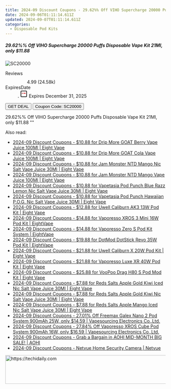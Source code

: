 ```yaml
---
title: 2024-09 Discount Coupons - 29.62%% Off VIHO Supercharge 20000 Puffs Disposable Vape Kit 21Ml, only $11.88 | Vapesourcing Electronics Co.,Ltd.
date: 2024-09-06T01:11:14.611Z
updated: 2024-09-07T01:11:14.611Z
categories:
  - Disposable Pod Kits
---
```



<div class="max-w-4xl mx-auto grid grid-cols-1 lg:max-w-5xl lg:gap-x-20 lg:grid-cols-2">
  <div class="relative p-3 col-start-1 row-start-1 flex flex-col-reverse rounded-lg bg-gradient-to-t from-black/75 via-black/0 sm:bg-none sm:row-start-2 sm:p-0 lg:row-start-1">
    <h5 class="mt-1 text-lg font-semibold text-white sm:text-slate-900 md:text-2xl dark:sm:text-white">29.62%% Off VIHO Supercharge 20000 Puffs Disposable Vape Kit 21Ml, only $11.88</h5>
  </div>
  
  <div class="col-start-1 col-end-3 row-start-1 grid gap-4 sm:mb-6 sm:grid-cols-4 lg:col-start-2 lg:row-span-6 lg:row-end-6 lg:mb-0 lg:gap-6">
      <img src="&quot;https://static.shareasale.com/image/90958/deal/VIHOSupercharge20000PuffsDisposableVapeKit21ml.png&quot;" onClick="javascript:window.open(decodeURIComponent('%22https%3A%2F%2Fwww.shareasale.com%2Fu.cfm%3Fd%3D1105245%26m%3D90958%26u%3D4338022%22'), '_blank');void(0);" alt="SC20000" class="h-60 w-full rounded-lg object-cover sm:col-span-2 sm:h-52 lg:col-span-full" loading="lazy" />
    
  </div>
  <dl class="row-start-2 mt-4 flex items-center text-xs font-medium sm:row-start-3 sm:mt-1 md:mt-2.5 lg:row-start-2">
    <dt class="sr-only">Reviews</dt>
    <dd class="flex items-center text-indigo-600 dark:text-indigo-400">
      <svg width="24" height="24" fill="none" aria-hidden="true" class="mr-1 stroke-current dark:stroke-indigo-500">
        <path d="m12 5 2 5h5l-4 4 2.103 5L12 16l-5.103 3L9 14l-4-4h5l2-5Z" stroke-width="2" stroke-linecap="round" stroke-linejoin="round" />
      </svg>
      <span>4.99 <span class="font-normal text-slate-400">(24.58k)</span></span>
    </dd>
    <dt class="sr-only">ExpiresDate</dt>
    <dd class="flex items-center">
      <svg width="2" height="2" aria-hidden="true" fill="currentColor" class="mx-3 text-slate-300">
        <circle cx="1" cy="1" r="1" />
      </svg>
      <svg width="24" height="24" viewBox="0 0 24 24" fill="none" stroke="currentColor" stroke-width="2">
        <rect x="3" y="3" width="18" height="18" rx="2" fill="#fff" />
        <path d="M6 10L18 10" stroke="red" stroke-width="2" fill="none" />
        <path d="M10 6L10 18" stroke="#fff" stroke-width="2" fill="none" />
      </svg>
      Expires December 31, 2025    </dd>
  </dl>
  <div class="col-start-1 row-start-3 mt-4 self-center sm:col-start-2 sm:row-span-2 sm:row-start-2 sm:mt-0 lg:col-start-1 lg:row-start-3 lg:row-end-4 lg:mt-6">
    <button type="button" onClick="javascript:window.open(decodeURIComponent('%22https%3A%2F%2Fwww.shareasale.com%2Fu.cfm%3Fd%3D1105245%26m%3D90958%26u%3D4338022%22'), '_blank');void(0);" class="rounded-lg bg-red-600 px-3 py-2 text-sm font-medium leading-6 text-white">GET DEAL</button>
    <button type="button" onClick="javascript:window.open(decodeURIComponent('%22https%3A%2F%2Fwww.shareasale.com%2Fu.cfm%3Fd%3D1105245%26m%3D90958%26u%3D4338022%22'), '_blank');void(0);" class="border-dashed border-2 border-indigo-600 bg-green-100 text-sm leading-6 font-medium py-2 px-3 rounded-lg">Coupon Code: SC20000</button>
  </div>
  <p class="col-start-1 mt-4 text-sm leading-6 sm:col-span-2 lg:col-span-1 lg:row-start-4 lg:mt-6 dark:text-slate-400">
    29.62%% Off VIHO Supercharge 20000 Puffs Disposable Vape Kit 21Ml, only $11.88 
""  </p>
</div>
<span class="atpl-alsoreadstyle">Also read:</span>
<div><ul>
<li><a href="https://coupons.techidaily.com/coupon-1098865-share-59344-sale/"><u>2024-09 Discount Coupons - $10.88 for Drip More GOAT Berry Vape Juice 100Ml | Eight Vape</u></a></li>
<li><a href="https://coupons.techidaily.com/coupon-1098864-share-59344-sale/"><u>2024-09 Discount Coupons - $10.88 for Drip More GOAT Cola Vape Juice 100Ml | Eight Vape</u></a></li>
<li><a href="https://coupons.techidaily.com/coupon-1098868-share-59344-sale/"><u>2024-09 Discount Coupons - $10.88 for Jam Monster NTD Mango Nic Salt Vape Juice 30Ml | Eight Vape</u></a></li>
<li><a href="https://coupons.techidaily.com/coupon-1098872-share-59344-sale/"><u>2024-09 Discount Coupons - $10.88 for Jam Monster NTD Mango Vape Juice 100Ml | Eight Vape</u></a></li>
<li><a href="https://coupons.techidaily.com/coupon-1098867-share-59344-sale/"><u>2024-09 Discount Coupons - $10.88 for Vapetasia Pod Punch Blue Razz Lemon Nic Salt Vape Juice 30Ml | Eight Vape</u></a></li>
<li><a href="https://coupons.techidaily.com/coupon-1098866-share-59344-sale/"><u>2024-09 Discount Coupons - $10.88 for Vapetasia Pod Punch Hawaiian P.O.G. Nic Salt Vape Juice 30Ml | Eight Vape</u></a></li>
<li><a href="https://coupons.techidaily.com/coupon-1097647-share-59344-sale/"><u>2024-09 Discount Coupons - $12.88 for Uwell Caliburn AK3 13W Pod Kit | Eight Vape</u></a></li>
<li><a href="https://coupons.techidaily.com/coupon-1097648-share-59344-sale/"><u>2024-09 Discount Coupons - $14.88 for Vaporesso XROS 3 Mini 16W Pod Kit | EightVape</u></a></li>
<li><a href="https://coupons.techidaily.com/coupon-1097662-share-59344-sale/"><u>2024-09 Discount Coupons - $14.88 for Vaporesso Zero S Pod Kit System | EightVape</u></a></li>
<li><a href="https://coupons.techidaily.com/coupon-1097682-share-59344-sale/"><u>2024-09 Discount Coupons - $19.88 for DotMod DotStick Revo 35W Pod Kit | EightVape</u></a></li>
<li><a href="https://coupons.techidaily.com/coupon-1097675-share-59344-sale/"><u>2024-09 Discount Coupons - $21.88 for Uwell Caliburn X 20W Pod Kit | Eight Vape</u></a></li>
<li><a href="https://coupons.techidaily.com/coupon-1097651-share-59344-sale/"><u>2024-09 Discount Coupons - $21.88 for Vaporesso Luxe XR 40W Pod Kit | Eight Vape</u></a></li>
<li><a href="https://coupons.techidaily.com/coupon-1097663-share-59344-sale/"><u>2024-09 Discount Coupons - $25.88 for VooPoo Drag H80 S Pod Mod Kit | Eight Vape</u></a></li>
<li><a href="https://coupons.techidaily.com/coupon-1098874-share-59344-sale/"><u>2024-09 Discount Coupons - $7.88 for Reds Salts Apple Gold Kiwi Iced Nic Salt Vape Juice 30Ml | Eight Vape</u></a></li>
<li><a href="https://coupons.techidaily.com/coupon-1098876-share-59344-sale/"><u>2024-09 Discount Coupons - $7.88 for Reds Salts Apple Gold Kiwi Nic Salt Vape Juice 30Ml | Eight Vape</u></a></li>
<li><a href="https://coupons.techidaily.com/coupon-1098877-share-59344-sale/"><u>2024-09 Discount Coupons - $7.88 for Reds Salts Apple Mango Iced Nic Salt Vape Juice 30Ml | Eight Vape</u></a></li>
<li><a href="https://coupons.techidaily.com/coupon-1097873-share-90958-sale/"><u>2024-09 Discount Coupons - 27.01% Off Freemax Galex Nano 2 Pod System 900mAh 25W, only $14.59 | Vapesourcing Electronics Co.,Ltd.</u></a></li>
<li><a href="https://coupons.techidaily.com/coupon-1097872-share-90958-sale/"><u>2024-09 Discount Coupons - 27.84% Off Vaporesso XROS Cube Pod System 900mAh 16W, only $16.59 | Vapesourcing Electronics Co.,Ltd.</u></a></li>
<li><a href="https://coupons.techidaily.com/coupon-1098515-share-127380-sale/"><u>2024-09 Discount Coupons - Grab a Bargain in AOHI MID-MONTH BIG SALE! | AOHI</u></a></li>
<li><a href="https://coupons.techidaily.com/coupon-1097916-share-96416-sale/"><u>2024-09 Discount Coupons - Netvue Home Security Camera | Netvue</u></a></li>
</ul></div>

<ins class="adsbygoogle"
      style="display:block"
      data-ad-client="ca-pub-7571918770474297"
      data-ad-slot="8358498916"
      data-ad-format="auto"
      data-full-width-responsive="true"></ins>
<!-- affiliate ads begin -->
<a href="https://wigfever.sjv.io/c/5597632/2014859/22899" target="_top" id="2014859">
  <img src="//a.impactradius-go.com/display-ad/22899-2014859" border="0" alt="https://techidaily.com" width="728" height="90"/>
</a>
<img height="0" width="0" src="https://wigfever.sjv.io/i/5597632/2014859/22899" style="position:absolute;visibility:hidden;" border="0" />
<!-- affiliate ads end -->